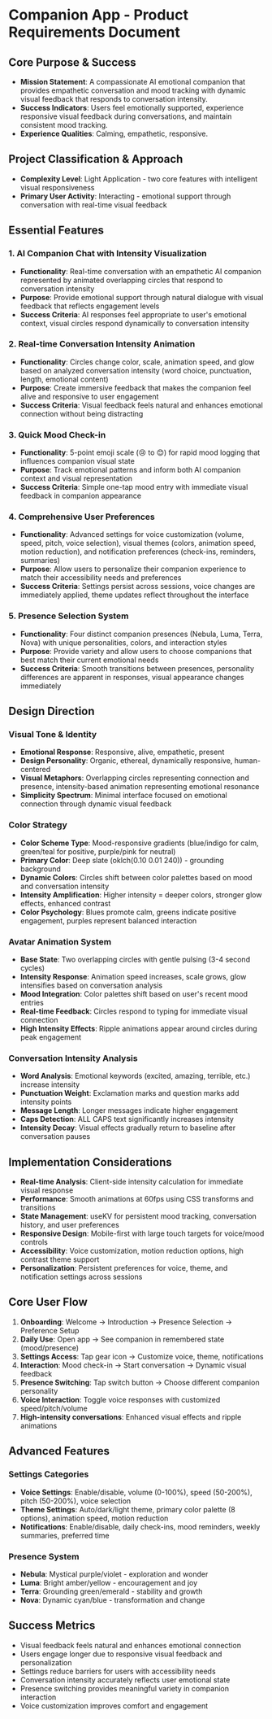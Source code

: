 # Companion App - Product Requirements Document

## Core Purpose & Success
- **Mission Statement**: A compassionate AI emotional companion that provides empathetic conversation and mood tracking with dynamic visual feedback that responds to conversation intensity.
- **Success Indicators**: Users feel emotionally supported, experience responsive visual feedback during conversations, and maintain consistent mood tracking.
- **Experience Qualities**: Calming, empathetic, responsive.

## Project Classification & Approach
- **Complexity Level**: Light Application - two core features with intelligent visual responsiveness
- **Primary User Activity**: Interacting - emotional support through conversation with real-time visual feedback

## Essential Features

### 1. AI Companion Chat with Intensity Visualization
- **Functionality**: Real-time conversation with an empathetic AI companion represented by animated overlapping circles that respond to conversation intensity
- **Purpose**: Provide emotional support through natural dialogue with visual feedback that reflects engagement levels
- **Success Criteria**: AI responses feel appropriate to user's emotional context, visual circles respond dynamically to conversation intensity

### 2. Real-time Conversation Intensity Animation
- **Functionality**: Circles change color, scale, animation speed, and glow based on analyzed conversation intensity (word choice, punctuation, length, emotional content)
- **Purpose**: Create immersive feedback that makes the companion feel alive and responsive to user engagement
- **Success Criteria**: Visual feedback feels natural and enhances emotional connection without being distracting

### 3. Quick Mood Check-in
- **Functionality**: 5-point emoji scale (😢 to 😊) for rapid mood logging that influences companion visual state
- **Purpose**: Track emotional patterns and inform both AI companion context and visual representation
- **Success Criteria**: Simple one-tap mood entry with immediate visual feedback in companion appearance

### 4. Comprehensive User Preferences
- **Functionality**: Advanced settings for voice customization (volume, speed, pitch, voice selection), visual themes (colors, animation speed, motion reduction), and notification preferences (check-ins, reminders, summaries)
- **Purpose**: Allow users to personalize their companion experience to match their accessibility needs and preferences
- **Success Criteria**: Settings persist across sessions, voice changes are immediately applied, theme updates reflect throughout the interface

### 5. Presence Selection System
- **Functionality**: Four distinct companion presences (Nebula, Luma, Terra, Nova) with unique personalities, colors, and interaction styles
- **Purpose**: Provide variety and allow users to choose companions that best match their current emotional needs
- **Success Criteria**: Smooth transitions between presences, personality differences are apparent in responses, visual appearance changes immediately

## Design Direction

### Visual Tone & Identity
- **Emotional Response**: Responsive, alive, empathetic, present
- **Design Personality**: Organic, ethereal, dynamically responsive, human-centered
- **Visual Metaphors**: Overlapping circles representing connection and presence, intensity-based animation representing emotional resonance
- **Simplicity Spectrum**: Minimal interface focused on emotional connection through dynamic visual feedback

### Color Strategy
- **Color Scheme Type**: Mood-responsive gradients (blue/indigo for calm, green/teal for positive, purple/pink for neutral)
- **Primary Color**: Deep slate (oklch(0.10 0.01 240)) - grounding background
- **Dynamic Colors**: Circles shift between color palettes based on mood and conversation intensity
- **Intensity Amplification**: Higher intensity = deeper colors, stronger glow effects, enhanced contrast
- **Color Psychology**: Blues promote calm, greens indicate positive engagement, purples represent balanced interaction

### Avatar Animation System
- **Base State**: Two overlapping circles with gentle pulsing (3-4 second cycles)
- **Intensity Response**: Animation speed increases, scale grows, glow intensifies based on conversation analysis
- **Mood Integration**: Color palettes shift based on user's recent mood entries
- **Real-time Feedback**: Circles respond to typing for immediate visual connection
- **High Intensity Effects**: Ripple animations appear around circles during peak engagement

### Conversation Intensity Analysis
- **Word Analysis**: Emotional keywords (excited, amazing, terrible, etc.) increase intensity
- **Punctuation Weight**: Exclamation marks and question marks add intensity points
- **Message Length**: Longer messages indicate higher engagement
- **Caps Detection**: ALL CAPS text significantly increases intensity
- **Intensity Decay**: Visual effects gradually return to baseline after conversation pauses

## Implementation Considerations
- **Real-time Analysis**: Client-side intensity calculation for immediate visual response
- **Performance**: Smooth animations at 60fps using CSS transforms and transitions
- **State Management**: useKV for persistent mood tracking, conversation history, and user preferences
- **Responsive Design**: Mobile-first with large touch targets for voice/mood controls
- **Accessibility**: Voice customization, motion reduction options, high contrast theme support
- **Personalization**: Persistent preferences for voice, theme, and notification settings across sessions

## Core User Flow
1. **Onboarding**: Welcome → Introduction → Presence Selection → Preference Setup
2. **Daily Use**: Open app → See companion in remembered state (mood/presence)
3. **Settings Access**: Tap gear icon → Customize voice, theme, notifications
4. **Interaction**: Mood check-in → Start conversation → Dynamic visual feedback
5. **Presence Switching**: Tap switch button → Choose different companion personality
6. **Voice Interaction**: Toggle voice responses with customized speed/pitch/volume
7. **High-intensity conversations**: Enhanced visual effects and ripple animations

## Advanced Features
### Settings Categories
- **Voice Settings**: Enable/disable, volume (0-100%), speed (50-200%), pitch (50-200%), voice selection
- **Theme Settings**: Auto/dark/light theme, primary color palette (8 options), animation speed, motion reduction
- **Notifications**: Enable/disable, daily check-ins, mood reminders, weekly summaries, preferred time

### Presence System
- **Nebula**: Mystical purple/violet - exploration and wonder
- **Luma**: Bright amber/yellow - encouragement and joy  
- **Terra**: Grounding green/emerald - stability and growth
- **Nova**: Dynamic cyan/blue - transformation and change

## Success Metrics
- Visual feedback feels natural and enhances emotional connection
- Users engage longer due to responsive visual feedback and personalization
- Settings reduce barriers for users with accessibility needs
- Conversation intensity accurately reflects user emotional state
- Presence switching provides meaningful variety in companion interaction
- Voice customization improves comfort and engagement